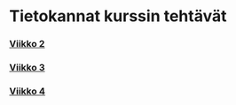 # Tietokannat kurssin tehtävät

### [Viikko 2]("https://github.com/smpKlaa/AMK-tietokannat/tree/main/Viikko-2#viikko-2---yhteen-taulukkoon-kohdistuvat-kyselyt-ja-where-osan-liitosehto")

### [Viikko 3]("https://github.com/smpKlaa/AMK-tietokannat/tree/main/Viikko-3#viikko-3---join-ja-sis%C3%A4kyselyt")

### [Viikko 4]("https://github.com/smpKlaa/AMK-tietokannat/tree/main/Viikko-4#viikko-4---koostetietokyselyt-ja-p%C3%A4ivityskyselyt")